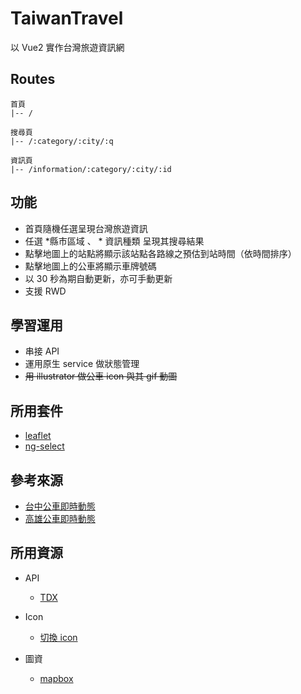 # TaiwanTravel
以 Vue2 實作台灣旅遊資訊網

## Routes
```
首頁
|-- /

搜尋頁
|-- /:category/:city/:q

資訊頁
|-- /information/:category/:city/:id
```
## 功能
* 首頁隨機任選呈現台灣旅遊資訊
* 任選 *縣市區域 、 * 資訊種類 呈現其搜尋結果
* 點擊地圖上的站點將顯示該站點各路線之預估到站時間（依時間排序）
* 點擊地圖上的公車將顯示車牌號碼
* 以 30 秒為期自動更新，亦可手動更新
* 支援 RWD

## 學習運用

* 串接 API
* 運用原生 service 做狀態管理
*  ~~用 illustrator 做公車 icon 與其 gif 動圖~~

## 所用套件

* [leaflet](https://leafletjs.com/)
* [ng-select](https://github.com/ng-select/ng-select)

## 參考來源
* [台中公車即時動態](https://citybus.taichung.gov.tw/ebus/driving-map)
* [高雄公車即時動態](https://ibus.tbkc.gov.tw/ibus/driving-map/1431)

## 所用資源

* API
  * [TDX](https://tdx.transportdata.tw/)

* Icon
  * [切換 icon](https://www.flaticon.com/premium-icon/change_2990017?term=change&page=1&position=21&page=1&position=21&related_id=2990017&origin=search)

* 圖資
  * [mapbox](https://www.mapbox.com/)
